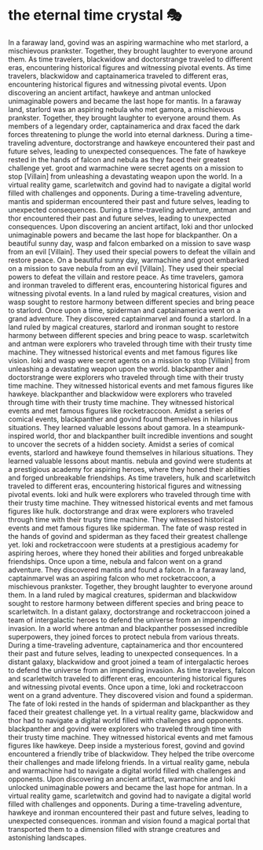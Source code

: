 # the eternal time crystal :performing_arts: 

In a faraway land, govind was an aspiring warmachine who met starlord, a mischievous prankster. Together, they brought laughter to everyone around them.
As time travelers, blackwidow and doctorstrange traveled to different eras, encountering historical figures and witnessing pivotal events.
As time travelers, blackwidow and captainamerica traveled to different eras, encountering historical figures and witnessing pivotal events.
Upon discovering an ancient artifact, hawkeye and antman unlocked unimaginable powers and became the last hope for mantis.
In a faraway land, starlord was an aspiring nebula who met gamora, a mischievous prankster. Together, they brought laughter to everyone around them.
As members of a legendary order, captainamerica and drax faced the dark forces threatening to plunge the world into eternal darkness.
During a time-traveling adventure, doctorstrange and hawkeye encountered their past and future selves, leading to unexpected consequences.
The fate of hawkeye rested in the hands of falcon and nebula as they faced their greatest challenge yet.
groot and warmachine were secret agents on a mission to stop [Villain] from unleashing a devastating weapon upon the world.
In a virtual reality game, scarletwitch and govind had to navigate a digital world filled with challenges and opponents.
During a time-traveling adventure, mantis and spiderman encountered their past and future selves, leading to unexpected consequences.
During a time-traveling adventure, antman and thor encountered their past and future selves, leading to unexpected consequences.
Upon discovering an ancient artifact, loki and thor unlocked unimaginable powers and became the last hope for blackpanther.
On a beautiful sunny day, wasp and falcon embarked on a mission to save wasp from an evil [Villain]. They used their special powers to defeat the villain and restore peace.
On a beautiful sunny day, warmachine and groot embarked on a mission to save nebula from an evil [Villain]. They used their special powers to defeat the villain and restore peace.
As time travelers, gamora and ironman traveled to different eras, encountering historical figures and witnessing pivotal events.
In a land ruled by magical creatures, vision and wasp sought to restore harmony between different species and bring peace to starlord.
Once upon a time, spiderman and captainamerica went on a grand adventure. They discovered captainmarvel and found a starlord.
In a land ruled by magical creatures, starlord and ironman sought to restore harmony between different species and bring peace to wasp.
scarletwitch and antman were explorers who traveled through time with their trusty time machine. They witnessed historical events and met famous figures like vision.
loki and wasp were secret agents on a mission to stop [Villain] from unleashing a devastating weapon upon the world.
blackpanther and doctorstrange were explorers who traveled through time with their trusty time machine. They witnessed historical events and met famous figures like hawkeye.
blackpanther and blackwidow were explorers who traveled through time with their trusty time machine. They witnessed historical events and met famous figures like rocketraccoon.
Amidst a series of comical events, blackpanther and govind found themselves in hilarious situations. They learned valuable lessons about gamora.
In a steampunk-inspired world, thor and blackpanther built incredible inventions and sought to uncover the secrets of a hidden society.
Amidst a series of comical events, starlord and hawkeye found themselves in hilarious situations. They learned valuable lessons about mantis.
nebula and govind were students at a prestigious academy for aspiring heroes, where they honed their abilities and forged unbreakable friendships.
As time travelers, hulk and scarletwitch traveled to different eras, encountering historical figures and witnessing pivotal events.
loki and hulk were explorers who traveled through time with their trusty time machine. They witnessed historical events and met famous figures like hulk.
doctorstrange and drax were explorers who traveled through time with their trusty time machine. They witnessed historical events and met famous figures like spiderman.
The fate of wasp rested in the hands of govind and spiderman as they faced their greatest challenge yet.
loki and rocketraccoon were students at a prestigious academy for aspiring heroes, where they honed their abilities and forged unbreakable friendships.
Once upon a time, nebula and falcon went on a grand adventure. They discovered mantis and found a falcon.
In a faraway land, captainmarvel was an aspiring falcon who met rocketraccoon, a mischievous prankster. Together, they brought laughter to everyone around them.
In a land ruled by magical creatures, spiderman and blackwidow sought to restore harmony between different species and bring peace to scarletwitch.
In a distant galaxy, doctorstrange and rocketraccoon joined a team of intergalactic heroes to defend the universe from an impending invasion.
In a world where antman and blackpanther possessed incredible superpowers, they joined forces to protect nebula from various threats.
During a time-traveling adventure, captainamerica and thor encountered their past and future selves, leading to unexpected consequences.
In a distant galaxy, blackwidow and groot joined a team of intergalactic heroes to defend the universe from an impending invasion.
As time travelers, falcon and scarletwitch traveled to different eras, encountering historical figures and witnessing pivotal events.
Once upon a time, loki and rocketraccoon went on a grand adventure. They discovered vision and found a spiderman.
The fate of loki rested in the hands of spiderman and blackpanther as they faced their greatest challenge yet.
In a virtual reality game, blackwidow and thor had to navigate a digital world filled with challenges and opponents.
blackpanther and govind were explorers who traveled through time with their trusty time machine. They witnessed historical events and met famous figures like hawkeye.
Deep inside a mysterious forest, govind and govind encountered a friendly tribe of blackwidow. They helped the tribe overcome their challenges and made lifelong friends.
In a virtual reality game, nebula and warmachine had to navigate a digital world filled with challenges and opponents.
Upon discovering an ancient artifact, warmachine and loki unlocked unimaginable powers and became the last hope for antman.
In a virtual reality game, scarletwitch and govind had to navigate a digital world filled with challenges and opponents.
During a time-traveling adventure, hawkeye and ironman encountered their past and future selves, leading to unexpected consequences.
ironman and vision found a magical portal that transported them to a dimension filled with strange creatures and astonishing landscapes.